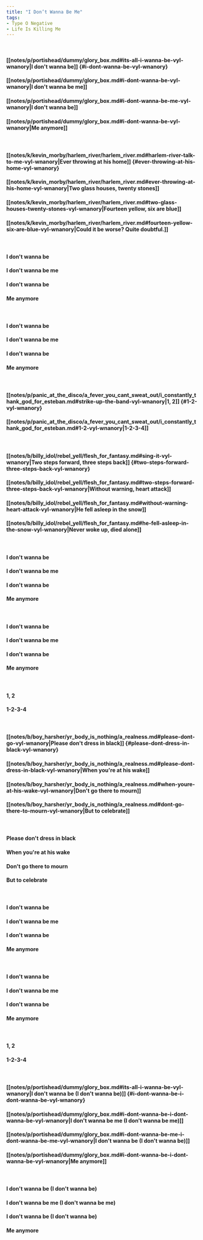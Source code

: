 ```yaml
---
title: "I Don’t Wanna Be Me"
tags:
- Type O Negative
- Life Is Killing Me
---
```

&nbsp;
#### [[notes/p/portishead/dummy/glory_box.md#its-all-i-wanna-be-vyl-wnanory|I don't wanna be]] {#i-dont-wanna-be-vyl-wnanory}
#### [[notes/p/portishead/dummy/glory_box.md#i-dont-wanna-be-vyl-wnanory|I don't wanna be me]]
#### [[notes/p/portishead/dummy/glory_box.md#i-dont-wanna-be-me-vyl-wnanory|I don't wanna be]]
#### [[notes/p/portishead/dummy/glory_box.md#i-dont-wanna-be-vyl-wnanory|Me anymore]]
&nbsp;
#### [[notes/k/kevin_morby/harlem_river/harlem_river.md#harlem-river-talk-to-me-vyl-wnanory|Ever throwing at his home]] {#ever-throwing-at-his-home-vyl-wnanory}
#### [[notes/k/kevin_morby/harlem_river/harlem_river.md#ever-throwing-at-his-home-vyl-wnanory|Two glass houses, twenty stones]]
#### [[notes/k/kevin_morby/harlem_river/harlem_river.md#two-glass-houses-twenty-stones-vyl-wnanory|Fourteen yellow, six are blue]]
#### [[notes/k/kevin_morby/harlem_river/harlem_river.md#fourteen-yellow-six-are-blue-vyl-wnanory|Could it be worse? Quite doubtful.]]
&nbsp;
#### I don't wanna be
#### I don't wanna be me
#### I don't wanna be
#### Me anymore
&nbsp;
#### I don't wanna be
#### I don't wanna be me
#### I don't wanna be
#### Me anymore
&nbsp;
#### [[notes/p/panic_at_the_disco/a_fever_you_cant_sweat_out/i_constantly_thank_god_for_esteban.md#strike-up-the-band-vyl-wnanory|1, 2]] {#1-2-vyl-wnanory}
#### [[notes/p/panic_at_the_disco/a_fever_you_cant_sweat_out/i_constantly_thank_god_for_esteban.md#1-2-vyl-wnanory|1-2-3-4]]
&nbsp;
#### [[notes/b/billy_idol/rebel_yell/flesh_for_fantasy.md#sing-it-vyl-wnanory|Two steps forward, three steps back]] {#two-steps-forward-three-steps-back-vyl-wnanory}
#### [[notes/b/billy_idol/rebel_yell/flesh_for_fantasy.md#two-steps-forward-three-steps-back-vyl-wnanory|Without warning, heart attack]]
#### [[notes/b/billy_idol/rebel_yell/flesh_for_fantasy.md#without-warning-heart-attack-vyl-wnanory|He fell asleep in the snow]]
#### [[notes/b/billy_idol/rebel_yell/flesh_for_fantasy.md#he-fell-asleep-in-the-snow-vyl-wnanory|Never woke up, died alone]]
&nbsp;
#### I don't wanna be
#### I don't wanna be me
#### I don't wanna be
#### Me anymore
&nbsp;
#### I don't wanna be
#### I don't wanna be me
#### I don't wanna be
#### Me anymore
&nbsp;
#### 1, 2
#### 1-2-3-4
&nbsp;
#### [[notes/b/boy_harsher/yr_body_is_nothing/a_realness.md#please-dont-go-vyl-wnanory|Please don't dress in black]] {#please-dont-dress-in-black-vyl-wnanory}
#### [[notes/b/boy_harsher/yr_body_is_nothing/a_realness.md#please-dont-dress-in-black-vyl-wnanory|When you're at his wake]]
#### [[notes/b/boy_harsher/yr_body_is_nothing/a_realness.md#when-youre-at-his-wake-vyl-wnanory|Don't go there to mourn]]
#### [[notes/b/boy_harsher/yr_body_is_nothing/a_realness.md#dont-go-there-to-mourn-vyl-wnanory|But to celebrate]]
&nbsp;
#### Please don't dress in black
#### When you're at his wake
#### Don't go there to mourn
#### But to celebrate
&nbsp;
#### I don't wanna be
#### I don't wanna be me
#### I don't wanna be
#### Me anymore
&nbsp;
#### I don't wanna be
#### I don't wanna be me
#### I don't wanna be
#### Me anymore
&nbsp;
#### 1, 2
#### 1-2-3-4
&nbsp;
#### [[notes/p/portishead/dummy/glory_box.md#its-all-i-wanna-be-vyl-wnanory|I don't wanna be (I don't wanna be)]] {#i-dont-wanna-be-i-dont-wanna-be-vyl-wnanory}
#### [[notes/p/portishead/dummy/glory_box.md#i-dont-wanna-be-i-dont-wanna-be-vyl-wnanory|I don't wanna be me (I don't wanna be me)]]
#### [[notes/p/portishead/dummy/glory_box.md#i-dont-wanna-be-me-i-dont-wanna-be-me-vyl-wnanory|I don't wanna be (I don't wanna be)]]
#### [[notes/p/portishead/dummy/glory_box.md#i-dont-wanna-be-i-dont-wanna-be-vyl-wnanory|Me anymore]]
&nbsp;
#### I don't wanna be (I don't wanna be)
#### I don't wanna be me (I don't wanna be me)
#### I don't wanna be (I don't wanna be)
#### Me anymore
